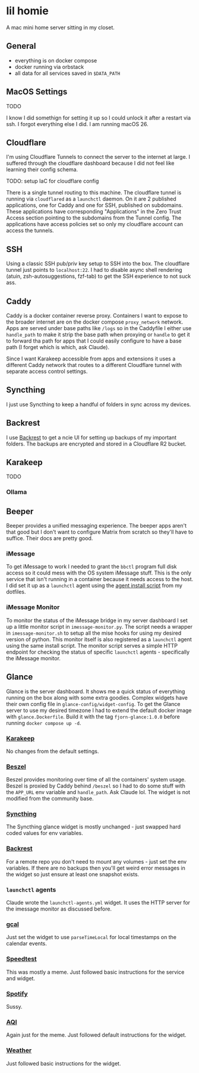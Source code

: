 # lil homie

A mac mini home server sitting in my closet.

## General

- everything is on docker compose
- docker running via orbstack
- all data for all services saved in `$DATA_PATH`

## MacOS Settings

TODO

I know I did somethign for setting it up so I could unlock it after a restart via ssh. I forgot everything else I did. I am running macOS 26.

## Cloudflare

I'm using Cloudflare Tunnels to connect the server to the internet at large. I suffered through the cloudflare dashboard because I did not feel like learning their config schema.

TODO: setup IaC for cloudflare config

There is a single tunnel routing to this machine. The cloudflare tunnel is running via `cloudflared` as a `launchctl` daemon. On it are 2 published applications, one for Caddy and one for SSH, published on subdomains. These applications have corresponding "Applications" in the Zero Trust Access section pointing to the subdomains from the Tunnel config. The applications have access policies set so only my cloudflare account can access the tunnels.

## SSH

Using a classic SSH pub/priv key setup to SSH into the box. The cloudflare tunnel just points to `localhost:22`. I had to disable async shell rendering (atuin, zsh-autosuggestions, fzf-tab) to get the SSH experience to not suck ass.

## Caddy

Caddy is a docker container reverse proxy. Containers I want to expose to the broader internet are on the docker compose `proxy_network` network. Apps are served under base paths like `/logs` so in the Caddyfile I either use `handle_path` to make it strip the base path when proxying or `handle` to get it to forward tha path for apps that I could easily configure to have a base path (I forget which is which, ask Claude).

Since I want Karakeep accessible from apps and extensions it uses a different Caddy network that routes to a different Cloudflare tunnel with separate access control settings.

## Syncthing

I just use Syncthing to keep a handful of folders in sync across my devices.

## Backrest

I use [Backrest](https://github.com/garethgeorge/backrest) to get a ncie UI for setting up backups of my important folders. The backups are encrypted and stored in a Cloudflare R2 bucket.

## Karakeep

TODO

### Ollama

## Beeper

Beeper provides a unified messaging experience. The beeper apps aren't that good but I don't want to configure Matrix from scratch so they'll have to suffice. Their docs are pretty good.

### iMessage

To get iMessage to work I needed to grant the `bbctl` program full disk access so it could mess with the OS system iMessage stuff. This is the only service that isn't running in a container because it needs access to the host. I did set it up as a `launchctl` agent using the [agent install script](https://github.com/ferntheplant/dotfiles/blob/ae4a81ad2e85fa53e1327124a89bb7922abfd4f9/scripts/install-agent.sh) from my dotfiles.

### iMessage Monitor

To monitor the status of the iMessage bridge in my server dashboard I set up a little monitor script in `imessage-monitor.py`. The script needs a wrapper in `imessage-monitor.sh` to setup all the mise hooks for using my desired version of python. This monitor itself is also registered as a `launchctl` agent using the same install script. The monitor script serves a simple HTTP endpoint for checking the status of specific `launchctl` agents - specifically the iMessage monitor.

## Glance

Glance is the server dashboard. It shows me a quick status of everything running on the box along with some extra goodies. Complex widgets have their own config file in `glance-config/widget-config`. To get the Glance server to use my desired timezone I had to extend the default docker image with `glance.Dockerfile`. Build it with the tag `fjorn-glance:1.0.0` before running `docker compose up -d`.

### [Karakeep](https://github.com/glanceapp/community-widgets/blob/main/widgets/karakeep-dashboard/README.md)

No changes from the default settings.

### [Beszel](https://github.com/glanceapp/community-widgets/blob/main/widgets/beszel-metrics/README.md)

Beszel provides monitoring over time of all the containers' system usage. Beszel is proxied by Caddy behind `/beszel` so I had to do some stuff with the `APP_URL` env variable and `handle_path`. Ask Claude lol. The widget is not modified from the community base.

### [Syncthing](https://github.com/glanceapp/community-widgets/blob/main/widgets/syncthing/README.md)

The Syncthing glance widget is mostly unchanged - just swapped hard coded values for env variables.

### [Backrest](https://github.com/not-first/restic-glance-extension)

For a remote repo you don't need to mount any volumes - just set the env variables. If there are no backups then you'll get weird error messages in the widget so just ensure at least one snapshot exists.

### `launchctl` agents

Claude wrote the `launchctl-agents.yml` widget. It uses the HTTP server for the imessage monitor as discussed before.

### [gcal](https://github.com/AWildLeon/Glance-iCal-Events)

Just set the widget to use `parseTimeLocal` for local timestamps on the calendar events.

### [Speedtest](https://github.com/glanceapp/community-widgets/blob/main/widgets/speedtest-tracker/README.md)

This was mostly a meme. Just followed basic instructions for the service and widget.

### [Spotify](https://github.com/glanceapp/community-widgets/blob/main/widgets/spotify-player/README.md)

Sussy.

### [AQI](https://github.com/glanceapp/community-widgets/blob/main/widgets/air-quality/README.md)

Again just for the meme. Just followed default instructions for the widget.

### [Weather](https://github.com/glanceapp/community-widgets/blob/main/widgets/weather-seven-day/README.md)

Just followed basic instructions for the widget.


